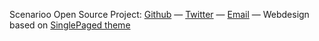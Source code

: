 Scenarioo Open Source Project:
<a href="https://github.com/scenarioo" target="_blank">Github</a>
 &mdash;
<a href="https://twitter.com/search?q=%23scenarioo" target="_blank">Twitter</a>
 &mdash;
<a onclick="sendContactEmail();return false" href="javascript:return false;">Email</a>
 &mdash;
Webdesign based on <a href="https://github.com/t413/SinglePaged" target="_blank">SinglePaged theme</a>


